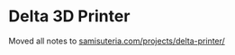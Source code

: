 # Delta 3D Printer

Moved all notes to [samisuteria.com/projects/delta-printer/](http://samisuteria.com/projects/delta-printer/)
